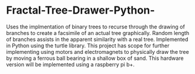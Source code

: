 # Fractal-Tree-Drawer-Python-
Uses the implmentation of binary trees to recurse through the drawing of branches to create a facsimile of an actual tree graphically. Random length of branches assists in the apparent similarity with a real tree. Implemented in Python using the turtle library. This project has scope for further implementing using motors and electromagnets to physically draw the tree by moving a ferrous ball bearing in a shallow box of sand. This hardware version will be implemented using a raspberry pi b+.
